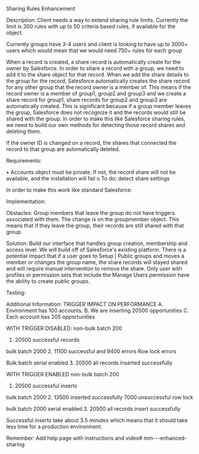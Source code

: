 Sharing Rules Enhancement

Description:
Client needs a way to extend sharing rule limits.  Currently the limit is 300 rules with up to 50 criteria based rules, if available for the object.

Currently groups have 3-4 users and client is looking to have up to 3000+ users which would mean that we would need 750+ rules for each group

When a record is created, a share record is automatically create for the owner by Salesforce.  In order to share a record with a group, we need to add it to the share object for that record.  When we add the share details to the group for the record, Salesforce automatically creates the share record for any other group that the record owner is a member of.  This means if the record owner is a member of group1, group2 and group3 and we create a share record for group1, share records for group2 and group3 are automatically created.  This is significant because if a group member leaves the group, Salesforce does not recognize it and the records would still be shared with the group.  In order to make this like Salesforce sharing rules, we need to build our own methods for detecting those record shares and deleting them.

If the owner ID is changed on a record, the shares that connected the record to that group are automatically deleted.


Requirements:

•	Accounts object must be private.  If not, the record share will not be available, and the installation will fail 
    o	To do: detect share settings 

In order to make this work like standard Salesforce:

Implementation:

Obstacles: 
Group members that leave the group do not have triggers associated with them.  The change is on the groupmember object.  This means that if they leave the group, their records are still shared with that group.
	
Solution: 
Build our interface that handles group creation, membership and access level.  We will build off of Salesforce's existing platform.  There is a potential impact that if a user goes to Setup | Public groups and moves a member or changes the group name, the share records will stayed shared and will require manual intervention to remove the share.  Only user with profiles or permission sets that include the Manage Users permission have the ability to create public groups.  

Testing:

Additional Information:
TRIGGER IMPACT ON PERFORMANCE
A. Environment has 100 accounts.
B. We are inserting 20500 opportunities
C. Each account has 205 opportunities 

WITH TRIGGER DISABLED:
non-bulk batch 200
1.  20500 successful records 

bulk batch 2000
2.  11100 successful and 9400 errors Row lock errors

Bulk batch serial enabled 
3.   20500 all records inserted successfully


WITH TRIGGER ENABLED
non-bulk batch 200
1.  20500 successful inserts

bulk batch 2000
2.  13500 inserted successfully 7000 unsuccessful row lock

bulk batch 2000 serial enabled
3.  20500 all records insert successfully 

Successful inserts take about 3.5 minutes which means that it should take less time for a production environment.

Remember:
Add help page with instructions and video# mm---enhanced-sharing
